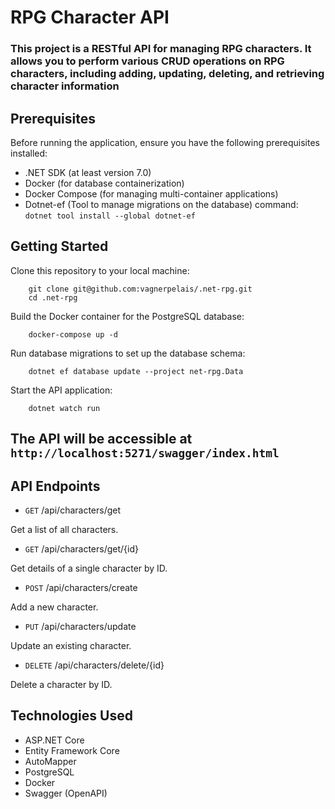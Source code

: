 # RPG Character API

### This project is a RESTful API for managing RPG characters. It allows you to perform various CRUD operations on RPG characters, including adding, updating, deleting, and retrieving character information

## Prerequisites

Before running the application, ensure you have the following prerequisites installed:

- .NET SDK (at least version 7.0)
- Docker (for database containerization)
- Docker Compose (for managing multi-container applications)
- Dotnet-ef (Tool to manage migrations on the database) command: `dotnet tool install --global dotnet-ef`

## Getting Started

Clone this repository to your local machine:

```asgl
    git clone git@github.com:vagnerpelais/.net-rpg.git
    cd .net-rpg
```

Build the Docker container for the PostgreSQL database:

```asgl
    docker-compose up -d
```

Run database migrations to set up the database schema:

```asgl
    dotnet ef database update --project net-rpg.Data
```

Start the API application:

```asgl
    dotnet watch run
```

## The API will be accessible at `http://localhost:5271/swagger/index.html`

## API Endpoints

- `GET` /api/characters/get

Get a list of all characters.

- `GET` /api/characters/get/{id}

Get details of a single character by ID.

- `POST` /api/characters/create

Add a new character.

- `PUT` /api/characters/update

Update an existing character.

- `DELETE` /api/characters/delete/{id}

Delete a character by ID.

## Technologies Used

- ASP.NET Core
- Entity Framework Core
- AutoMapper
- PostgreSQL
- Docker
- Swagger (OpenAPI)
